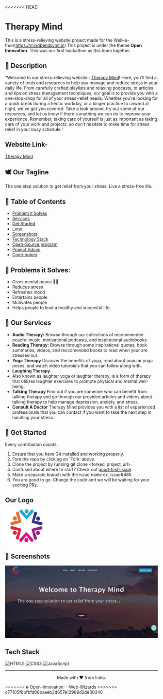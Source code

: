 <<<<<<< HEAD
# Therapy Mind

This is a stress-relieving website project made for the Web-a-thon(https://mindbendsvnit.in)
This project is under the theme **Open Innovation.**
This was our first hackathon as this team together.

## 📃 Description

"Welcome to our stress-relieving website : [Therapy Mind](https://therapy-mind.vercel.app/)! Here, you'll find a variety of tools and resources to help you manage and reduce stress in your daily life. From carefully crafted playlists and relaxing podcasts, to articles and tips on stress management techniques, our goal is to provide you with a one-stop-shop for all of your stress-relief needs. Whether you're looking for a quick break during a hectic workday, or a longer practice to unwind at night, we've got you covered. Take a look around, try out some of our resources, and let us know if there's anything we can do to improve your experience. Remember, taking care of yourself is just as important as taking care of your work and projects, so don't hesitate to make time for stress relief in your busy schedule."

## Website Link-

<a href="https://therapy-mind.vercel.app/">Therapy Mind</a>

## 🕊 Our Tagline

The one step solution to get relief from your stress.
Live a stress-free life.

## 📝 Table of Contents

- [Problem it Solves](#problem_statement)
- [Services](#services)
- [Get Started](#getStarted)
- [Logo](#logo)
- [Screenshots](#screenshots)
- [Technology Stack](#tech_stack)
- [Open-Source program](#open_source_programs)
- [Project Admin](#admin)
- [Contributors](#contributors)

## 🔎 Problems it Solves: <a name = "problem_statement"></a>

- Gives mental peace 🧘‍♀️
- Reduces stress
- Refreshes mood
- Entertains people
- Motivates people
- Helps people to lead a healthy and succesful life.

## 💼 Our Services <a name = "services"></a>

- **Audio Therapy:**
  Browse through our collections of recommended peacful music, motivational podcasts, and inspirational audiobooks.
- **Reading Therapy:**
  Browse through some inspirational quotes, book summaries, videos, and reccomended books to read when your are stressed out.
- **Yoga Therapy**
  Discover the benefits of yoga, read about popular yoga poses, and watch video tutoroials that you can follow along with.
- **Laughing Therapy**
- Also known as laughter yoga or laughter therapy, is a form of therapy that utilizes laughter exercises to promote physical and mental well-being.
- **Talking Therapy**
  Find out if you are someone who can benefit from talking therapy and go through our provided articles and videos about talking therapy to help manage depression, anxiety, and stress.
- **Consult A Doctor**
  Therapy Mind provides you with a list of experienced professionals that you can contact if you want to take the next step in handling your stress.

## 🚀 Get Started <a name = "getStarted"></a>

Every contribution counts.

1. Ensure that you have Git installed and working properly.
2. Fork the repo by clicking on 'Fork' above.
3. Clone the project by running git clone <forked_project_url>.
4. Confused about where to start? Check out [good-first-issue](https://github.com/mjgandhi2305).
5. Make a separate branch with the issue name ex. issue#485.
6. You are good to go. Change the code and we will be waiting for your exciting PRs.


## Our Logo <a name = "logo"></a>

<img src="./logo.png" width=140px height=110px alt="logo">

## 📸 Screenshots <a name = "screenshots"></a>

<img src="./Screenshot 2024-03-10 234805.png" alt="image">

## Tech Stack <a name = "tech_stack"></a>

<img alt="HTML5" src="https://img.shields.io/badge/html5-%23fca9ae.svg?style=for-the-badge&logo=html5&logoColor=140200"/>
<img alt="CSS3" src="https://img.shields.io/badge/css3-%23ffd2ce.svg?style=for-the-badge&logo=css3&logoColor=140200"/>
<img alt="JavaScript" src="https://img.shields.io/badge/javascript-%23e4626b.svg?style=for-the-badge&logo=javascript&logoColor=%23F7DF1E"/>




---

<p align="center">
  Made with ❤ from India.
</p>
=======
# Open-Innovation---Web-Wizards
>>>>>>> c77105fbbfbfd88baaeb3d657e12989d2de30340

